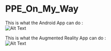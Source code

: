 # PPE_On_My_Way

This is what the Android App can do : <br />
![Alt Text](https://media.giphy.com/media/LoNPt0coKdpHaBw11A/giphy.gif) <br />

This is what the Augmented Reality App can do : <br />
![Alt Text](https://media.giphy.com/media/5jUsRfGTbdhzYtSopL/giphy.gif) <br />


